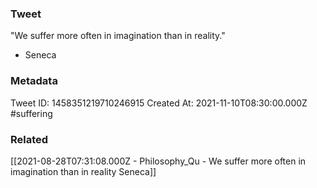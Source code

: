 ### Tweet
"We suffer more often in imagination than in reality."

- Seneca

### Metadata
Tweet ID: 1458351219710246915
Created At: 2021-11-10T08:30:00.000Z
#suffering 

### Related
[[2021-08-28T07:31:08.000Z - Philosophy_Qu - We suffer more often in imagination than in reality Seneca]]

